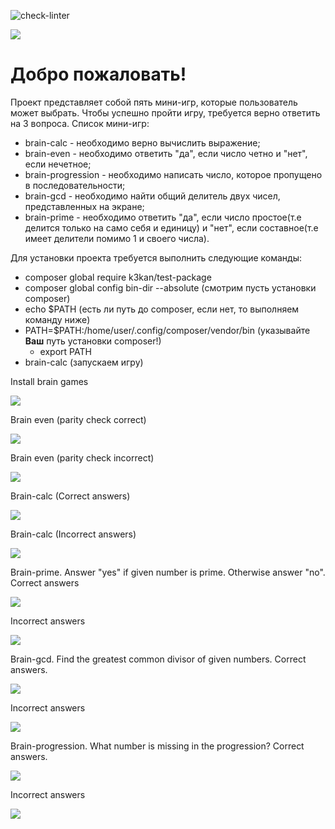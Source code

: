 ![check-linter](https://github.com/k3kan/php-project-lvl1/workflows/check-linter/badge.svg)

<a href="https://codeclimate.com/github/k3kan/php-project-lvl1/maintainability"><img src="https://api.codeclimate.com/v1/badges/5b0c2148ed530abb9d2f/maintainability" /></a>
# Добро пожаловать!

Проект представляет собой пять мини-игр, которые пользователь может выбрать. Чтобы успешно пройти игру, требуется верно ответить на 3 вопроса.
Список мини-игр:
* brain-calc - необходимо верно вычислить выражение;
* brain-even - необходимо ответить "да", если число четно и "нет", если нечетное;
* brain-progression - необходимо написать число, которое пропущено в последовательности;
* brain-gcd - необходимо найти общий делитель двух чисел, представленных на экране;
* brain-prime - необходимо ответить "да", если число простое(т.е делится только на само себя и единицу) и "нет", если составное(т.е имеет делители помимо 1 и своего числа).

Для установки проекта требуется выполнить следующие команды:
* composer global require k3kan/test-package
* composer global config bin-dir --absolute (смотрим пусть установки composer)
* echo $PATH (есть ли путь до composer, если нет, то выполняем команду ниже)
* PATH=$PATH:/home/user/.config/composer/vendor/bin (указывайте **Ваш** путь установки composer!)
    * export PATH
* brain-calc (запускаем игру)

Install brain games


<a href="https://asciinema.org/a/7A8uwykW6ezDRTjDBfeOPajqk" target="_blank"><img src="https://asciinema.org/a/7A8uwykW6ezDRTjDBfeOPajqk.svg" /></a>


Brain even (parity check correct) 

<a href="https://asciinema.org/a/6Y1lRs88Ktm5aztryZrW5h7xx" target="_blank"><img src="https://asciinema.org/a/6Y1lRs88Ktm5aztryZrW5h7xx.svg" /></a>

Brain even (parity check incorrect)

<a href="https://asciinema.org/a/tOvHX53CfLIl4WlreGUKEXMmY" target="_blank"><img src="https://asciinema.org/a/tOvHX53CfLIl4WlreGUKEXMmY.svg" /></a>

Brain-calc (Correct answers)

<a href="https://asciinema.org/a/Em8kFU7pj832SXoeHDaEvslQi" target="_blank"><img src="https://asciinema.org/a/Em8kFU7pj832SXoeHDaEvslQi.svg" /></a>

Brain-calc (Incorrect answers)

<a href="https://asciinema.org/a/0qtB62SgVnYC15gWFcnuNGd8G" target="_blank"><img src="https://asciinema.org/a/0qtB62SgVnYC15gWFcnuNGd8G.svg" /></a>

Brain-prime.
Answer "yes" if given number is prime. Otherwise answer "no".
Correct answers

<a href="https://asciinema.org/a/J80732Du8oWWt0XZdNnqvtRme" target="_blank"><img src="https://asciinema.org/a/J80732Du8oWWt0XZdNnqvtRme.svg" /></a>

Incorrect answers

<a href="https://asciinema.org/a/IOINmJLW6AANELBOvZws0vFFQ" target="_blank"><img src="https://asciinema.org/a/IOINmJLW6AANELBOvZws0vFFQ.svg" /></a>

Brain-gcd.
Find the greatest common divisor of given numbers.
Correct answers.

<a href="https://asciinema.org/a/iOQPZovnhwzbwqolP6cMyryNc" target="_blank"><img src="https://asciinema.org/a/iOQPZovnhwzbwqolP6cMyryNc.svg" /></a>

Incorrect answers


<a href="https://asciinema.org/a/4rnDDY7FLcAdVVrOQDWaXAyf1" target="_blank"><img src="https://asciinema.org/a/4rnDDY7FLcAdVVrOQDWaXAyf1.svg" /></a>



Brain-progression.
What number is missing in the progression?
Correct answers.

<a href="https://asciinema.org/a/Hz65Fpy4LUQYWmiVMkr1Jq0ds" target="_blank"><img src="https://asciinema.org/a/Hz65Fpy4LUQYWmiVMkr1Jq0ds.svg" /></a>

Incorrect answers

<a href="https://asciinema.org/a/sZBw41FvjBfqkidvxTpnOcuPR" target="_blank"><img src="https://asciinema.org/a/sZBw41FvjBfqkidvxTpnOcuPR.svg" /></a>




